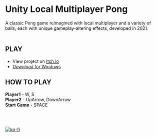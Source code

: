 # Unity Local Multiplayer Pong
A classic Pong game reimagined with local multiplayer and a variety of balls, each with unique gameplay-altering effects, developed in 2021.<br>
<br>

## PLAY
- View project on [Itch.io](https://luwolf77.itch.io/luwolfs-pong)<br>
- [Download for Windows](https://github.com/Luwolfx/Unity-Pong/releases/tag/1.0)

## HOW TO PLAY
<b>Player1</b> - W, S
<br>
<b>Player2</b> - UpArrow, DownArrow
<br>
<b>Start Game</b> - SPACE

<br><br>

[![ko-fi](https://ko-fi.com/img/githubbutton_sm.svg)](https://ko-fi.com/Z8Z5V420Q)
